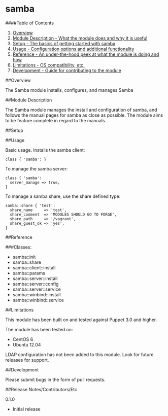 # samba

####Table of Contents

1. [Overview](#overview)
2. [Module Description - What the module does and why it is useful](#module-description)
3. [Setup - The basics of getting started with samba](#setup)
4. [Usage - Configuration options and additional functionality](#usage)
5. [Reference - An under-the-hood peek at what the module is doing and how](#reference)
6. [Limitations - OS compatibility, etc.](#limitations)
7. [Development - Guide for contributing to the module](#development)

##Overview

The Samba module installs, configures, and manages Samba

##Module Description

The Samba module manages the install and configuration of samba, and follows the manual
pages for samba as close as possible.  The module aims to be feature complete in regard
to the manuals.

##Setup

##Usage

Basic usage.  Installs the samba client:

```puppet
class { 'samba': }
```

To manage the samba server:

```puppet
class { 'samba':
  server_manage => true,
}
```

To manage a samba share, use the share defined type:

```puppet
samba::share { 'test':
  share_name     => 'test',
  share_comment  => 'MODULES SHOULD GO TO FORGE',
  share_path     => '/vagrant',
  share_guest_ok => 'yes',
}
```

##Reference

###Classes:

* samba::init
* samba::share
* samba::client::install
* samba::params
* samba::server::install
* samba::server::config
* samba::server::service
* samba::winbind::install
* samba::winbind::service

##Limitations

This module has been built on and tested against Puppet 3.0 and higher.

The module has been tested on:

*  CentOS 6
*  Ubuntu 12.04

LDAP configuration has not been added to this module.  Look for future releases for support.

##Development

Please submit bugs in the form of pull requests.

##Release Notes/Contributors/Etc

0.1.0

* Initial release
